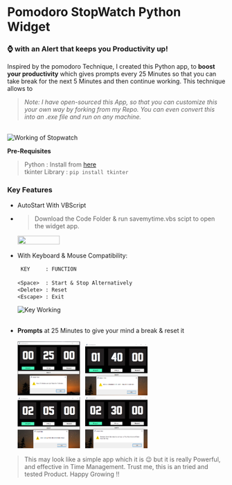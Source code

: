 # Pomodoro StopWatch Python Widget

### :watch: with an Alert that keeps you Productivity up!

Inspired by the pomodoro Technique, I created this Python app, to **boost your productivity** which gives prompts every 25 Minutes so that you can take break for the next 5 Minutes and then continue working. This technique allows to 


> *Note: I have open-sourced this App, so that you can customize this your own way by forking from my Repo. 
   You can even convert this into an .exe file and run on any machine.*

<br>
<img src = "gifs/main_preview.gif" width = "55%" height = "55%" alt = "Working of Stopwatch">

**Pre-Requisites**
> Python : Install from [here](https://www.python.org/downloads/)<br>
> tkinter Library : `pip install tkinter`

### Key Features
+ AutoStart With VBScript <br>
+ > Download the Code Folder & run savemytime.vbs scipt to open the widget app.
    <img src = "gifs/open.gif" width = "45%" height = "45%">

+ With Keyboard & Mouse Compatibility:

       KEY     : FUNCTION
      
      <Space>  : Start & Stop Alternatively
      <Delete> : Reset
      <Escape> : Exit

  <img src = "gifs/keys.gif" width = "45%" height = "45%" alt = "Key Working"> 
  <br><br>

+  **Prompts** at 25 Minutes to give your mind a break & reset it<br><br>
 <img src = "images/alert1.PNG" width = "30%" height = "30%"> &nbsp; <img src = "images/alert2.PNG" width = "30%" height = "30%"> <br><img src = "images/alert3.PNG" width = "30%" height = "30%"> &nbsp; <img src = "images/alert4.PNG" width = "30%" height = "30%">



> This may look like a simple app which it is :wink: but it is really Powerful, and effective in Time Management. Trust me, this is an tried and tested Product. Happy Growing !!
